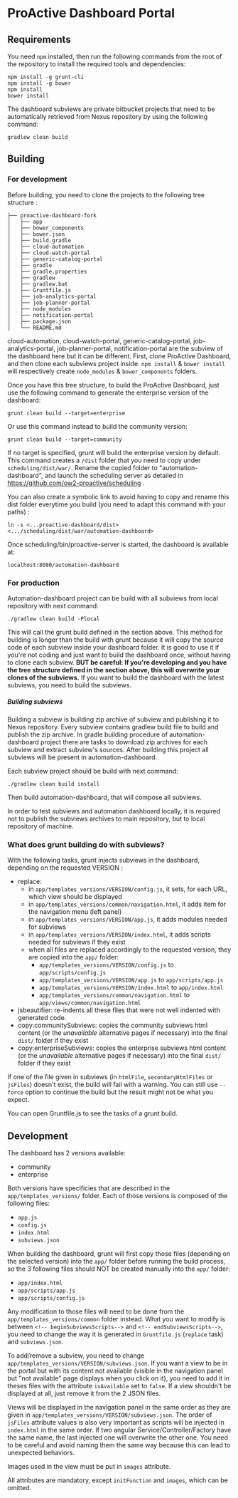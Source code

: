 # ProActive Dashboard Portal

## Requirements

You need `npm` installed, then run the following commands from the root of the repository to install the required tools and dependencies:
```
npm install -g grunt-cli
npm install -g bower
npm install
bower install
```

The dashboard subviews are private bitbucket projects that need to be automatically retrieved from Nexus repository by using the following command:
```
gradlew clean build
```

## Building


### For development

Before building, you need to clone the projects to the following tree structure :

```
├── proactive-dashboard-fork
│   ├── app
│   ├── bower_components
│   ├── bower.json
│   ├── build.gradle
│   ├── cloud-automation
│   ├── cloud-watch-portal
│   ├── generic-catalog-portal
│   ├── gradle
│   ├── gradle.properties
│   ├── gradlew
│   ├── gradlew.bat
│   ├── Gruntfile.js
│   ├── job-analytics-portal
│   ├── job-planner-portal
│   ├── node_modules
│   ├── notification-portal
│   ├── package.json
│   └── README.md
```

cloud-automation, cloud-watch-portal, generic-catalog-portal, job-analytics-portal, job-planner-portal, notification-portal are the subview of the dashboard here but it can be different.
First, clone ProActive Dashboard, and then clone each subviews project inside. `npm install` & `bower install` will respectively create `node_modules` & `bower_components` folders.

Once you have this tree structure, to build the ProActive Dashboard, just use the following command to generate the enterprise version of the dashboard:
```
grunt clean build --target=enterprise
```

Or use this command instead to build the community version:
```
grunt clean build --target=community
```

If no target is specified, grunt will build the enterprise version by default.
This command creates a `/dist` folder that you need to copy under `scheduling/dist/war/`. Rename the copied folder to "automation-dashboard", and launch the scheduling server as detailed in https://github.com/ow2-proactive/scheduling .

You can also create a symbolic link to avoid having to copy and rename this dist folder everytime you build (you need to adapt this command with your paths) :
```
ln -s <...proactive-dashboard/dist> <.../scheduling/dist/war/automation-dashboard>
```

Once scheduling/bin/proactive-server is started, the dashboard is available at:
```
localhost:8080/automation-dashboard
```

### For production

Automation-dashboard project can be build with all subviews from local repository with next command:
```
./gradlew clean build -Plocal
```

This will call the grunt build defined in the section above.
This method for building is longer than the build with grunt because it will copy the source code of each subview inside your dashboard folder.
It is good to use it if you're not coding and just want to build the dashboard once, without having to clone each subview. **BUT be careful: If you're developing and you have the tree structure defined in the section above, this will overwrite your clones of the subviews.**
If you want to build the dashboard with the latest subviews, you need to build the subviews.

##### Building subviews

Building a subview is building zip archive of subview and publishing it to Nexus repository. Every subview contains gradlew build file to build and publish the zip archive.
In gradle building procedure of automation-dashboard project there are tasks to download zip archives for each subview and extract subview's sources. After building this project all subviews will be present in automation-dashboard.

Each subview project should be build with next command:
```
./gradlew clean build install
```

Then build automation-dashboard, that will compose all subviews.

In order to test subviews and automation dashboard locally, it is required not to publish the subviews archives to main repository, but to local repository of machine.

### What does grunt building do with subviews?

With the following tasks, grunt injects subviews in the dashboard, depending on the requested VERSION :
* replace:
  * in `app/templates_versions/VERSION/config.js`, it sets, for each URL, which view should be displayed
  * in `app/templates_versions/common/navigation.html`, it adds item for the navigation menu (left panel)
  * in `app/templates_versions/VERSION/app.js`, it adds modules needed for subviews
  * in `app/templates_versions/VERSION/index.html`, it adds scripts needed for subviews if they exist
  * when all files are replaced accordingly to the requested version, they are copied into the `app/` folder:
    * `app/templates_versions/VERSION/config.js` to `app/scripts/config.js`
    * `app/templates_versions/VERSION/app.js` to `app/scripts/app.js`
    * `app/templates_versions/VERSION/index.html` to `app/index.html`
    * `app/templates_versions/common/navigation.html` to `app/views/common/navigation.html`
* jsbeautifier: re-indents all these files that were not well indented with generated code.
* copy:communitySubviews: copies the community subviews html content (or the _unavailable_ alternative pages if necessary) into the final `dist/` folder if they exist
* copy:enterpriseSubviews: copies the enterprise subviews html content (or the _unavailable_ alternative pages if necessary) into the final `dist/` folder if they exist

If one of the file given in subviews (in `htmlFile`, `secondaryHtmlFiles` or `jsFiles`) doesn't exist, the build will fail with a warning. You can still use `--force` option to continue the build but the result might not be what you expect.

You can open Gruntfile.js to see the tasks of a grunt build.

## Development

The dashboard has 2 versions available:
* community
* enterprise

Both versions have specificies that are described in the `app/templates_versions/` folder.
Each of those versions is composed of the following files:
* `app.js`
* `config.js`
* `index.html`
* `subviews.json`

When building the dashboard, grunt will first copy those files (depending on the selected version) into the `app/` folder before running the build process, so the 3 following files should NOT be created manually into the `app/` folder:
* `app/index.html`
* `app/scripts/app.js`
* `app/scripts/config.js`

Any modification to those files will need to be done from the `app/templates_versions/common` folder instead. What you want to modify is between `<!-- beginSubviewsScripts-->` and `<!-- endSubviewsScripts-->`, you need to change the way it is generated in `Gruntfile.js` (`replace` task) and `subviews.json`.

To add/remove a subview, you need to change `app/templates_versions/VERSION/subviews.json`. If you want a view to be in the portal but with its content not available (visible in the navigation panel but "not available" page displays when you click on it), you need to add it in theses files with the attribute `isAvailable` set to `false`. If a view shouldn't be displayed at all, just remove it from the 2 JSON files.

Views will be displayed in the navigation panel in the same order as they are given in `app/templates_versions/VERSION/subviews.json`. The order of `jsFiles` attribute values is also very important as scripts will be injected in `index.html` in the same order. If two angular Service/Controller/Factory have the same name, the last injected one will overwrite the other one. You need to be careful and avoid naming them the same way because this can lead to unexpected behaviors.

Images used in the view must be put in `images` attribute.

All attributes are mandatory, except `initFunction` and `images`, which can be omitted.



